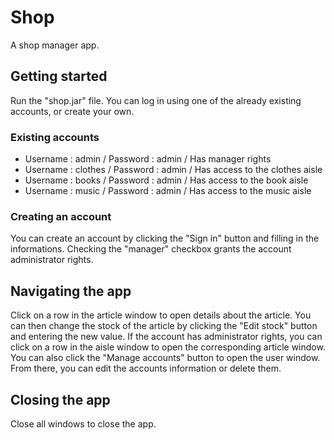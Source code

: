 # Shop

A shop manager app.

## Getting started

Run the "shop.jar" file. You can log in using one of the already existing accounts, or create your own.

### Existing accounts

* Username : admin / Password : admin / Has manager rights
* Username : clothes / Password : admin / Has access to the clothes aisle
* Username : books / Password : admin / Has access to the book aisle
* Username : music / Password : admin / Has access to the music aisle

### Creating an account

You can create an account by clicking the "Sign in" button and filling in the informations. Checking the "manager" checkbox grants the account administrator rights.

## Navigating the app

Click on a row in the article window to open details about the article. You can then change the stock of the article by clicking the "Edit stock" button and entering the new value.
If the account has administrator rights, you can click on a row in the aisle window to open the corresponding article window. You can also click the "Manage accounts" button to open the user window. From there, you can edit the accounts information or delete them.

## Closing the app

Close all windows to close the app.